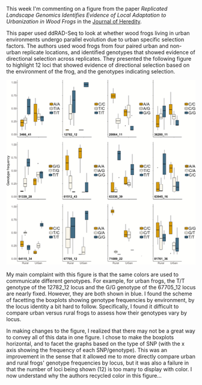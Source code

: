 This week I'm commenting on a figure from the paper *Replicated Landscape Genomics Identifies Evidence of Local Adaptation to Urbanization in Wood Frogs* in the  [Journal of Heredity](https://academic.oup.com/jhered/article/110/6/707/5529283?login=true#164267378).

This paper used ddRAD-Seq to look at whether wood frogs living in urban environments undergo parallel evolution due to urban specific selection factors. The authors used wood frogs from four paired urban and non-urban replicate locations, and identified genotypes that showed evidence of directional selection across replicates. They presented the following figure to highlight 12 loci that showed evidence of directional selection based on the environment of the frog, and the genotypes indicating selection. 


![boxplots_genotype](Images/boxplot_rana.jpeg)

My main complaint with this figure is that the same colors are used to communicate different genotypes. For example, for urban frogs, the T/T genotype of the 12782_12 locus and the G/G genotype of the 67705_12 locus are nearly fixed. However, they are both shown in blue. I found the scheme of facetting the boxplots showing genotype frequencies by environment, by the locus identity a bit hard to follow. Specifically, I found it difficult to compare urban versus rural frogs to assess how their genotypes vary by locus. 

In making changes to the figure, I realized that there may not be a great way to convey all of this data in one figure. I chose to make the boxplots horizontal, and to facet the graphs based on the type of SNP (with the x axis showing the frequency of each SNP/genotype). This was an improvement in the sense that it allowed me to more directly compare urban and rural frogs' genotype frequencies by locus, but it was also a failure in that the number of loci being shown (12) is too many to display with color. I now understand why the authors recycled color in this figure...

